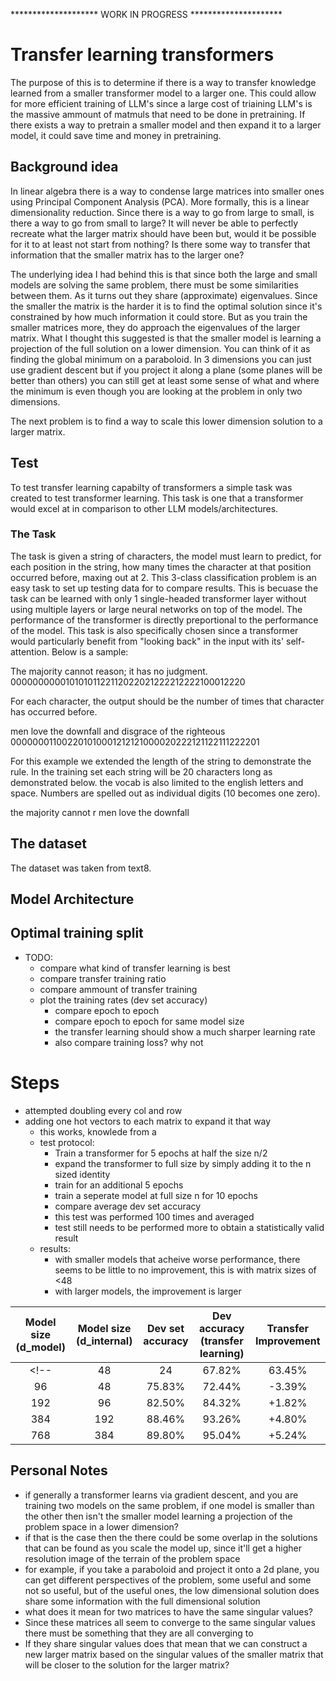 ******************** WORK IN PROGRESS *********************


# Transfer learning transformers

The purpose of this is to determine if there is a way to transfer knowledge learned from a smaller transformer model to a larger one. This could allow for more efficient training of LLM's since a large cost of triaining LLM's is the massive ammount of matmuls that need to be done in pretraining. If there exists a way to pretrain a smaller model and then expand it to a larger model, it could save time and money in pretraining.

## Background idea

In linear algebra there is a way to condense large matrices into smaller ones using Principal Component Analysis (PCA). More formally, this is a linear dimensionality reduction. Since there is a way to go from large to small, is there a way to go from small to large? It will never be able to perfectly recreate what the larger matrix should have been but, would it be possible for it to at least not start from nothing? Is there some way to transfer that information that the smaller matrix has to the larger one?

The underlying idea I had behind this is that since both the large and small models are solving the same problem, there must be some similarities between them. As it turns out they share (approximate) eigenvalues. Since the smaller the matrix is the harder it is to find the optimal solution since it's constrained by how much information it could store. But as you train the smaller matrices more, they do approach the eigenvalues of the larger matrix. What I thought this suggested is that the smaller model is learning a projection of the full solution on a lower dimension. You can think of it as finding the global minimum on a paraboloid. In 3 dimensions you can just use gradient descent but if you project it along a plane (some planes will be better than others) you can still get at least some sense of what and where the minimum is even though you are looking at the problem in only two dimensions. 

The next problem is to find a way to scale this lower dimension solution to a larger matrix.

## Test
To test transfer learning capabilty of transformers a simple task was created to test transformer learning. This task is one that a transformer would excel at in comparison to other LLM models/architectures.

### The Task
The task is given a string of characters, the model must learn to predict, for each position in the string, how many times the character at that position occurred before, maxing out at 2. This 3-class classification problem is an easy task to set up testing data for to compare results. This is becuase the task can be learned with only 1 single-headed transformer layer without using multiple layers or large neural networks on top of the model. The performance of the transformer is directly preportional to the performance of the model. 
This task is also specifically chosen since a transformer would particularly benefit from "looking back" in the input with its' self-attention. 
Below is a sample:

The majority cannot reason; it has no judgment.
00000000001010101122112022021222212222100012220

For each character, the output should be the number of times that character has occurred before.

men love the downfall and disgrace of the righteous
000000011002201010001212121000020222121122111222201

For this example we extended the length of the string to demonstrate the rule. In the training set each string will be 20 characters long as demonstrated below. the vocab is also limited to the english letters and space. Numbers are spelled out as individual digits (10 becomes one zero).

the majority cannot r
men love the downfall
## The dataset
The dataset was taken from text8. 



## Model Architecture


## Optimal training split
- TODO:
    - compare what kind of transfer learning is best
    - compare transfer training ratio
    - compare ammount of transfer training
    - plot the training rates (dev set accuracy)
        - compare epoch to epoch 
        - compare epoch to epoch for same model size
        - the transfer learning should show a much sharper learning rate
        - also compare training loss? why not 

# Steps 
- attempted doubling every col and row
- adding one hot vectors to each matrix to expand it that way
    - this works, knowlede from a 
    - test protocol:
        - Train a transformer for 5 epochs at half the size n/2
        - expand the transformer to full size by simply adding it to the n sized identity
        - train for an additional 5 epochs
        - train a seperate model at full size n for 10 epochs
        - compare average dev set accuracy
        - this test was performed 100 times and averaged     
        - test still needs to be performed more to obtain a statistically valid result
    - results:
        - with smaller models that acheive worse performance, there seems to be little to no improvement, this is with matrix sizes of <48
        - with larger models, the improvement is larger

| Model size (d_model) | Model size (d_internal) | Dev set accuracy | Dev accuracy (transfer learning) | Transfer Improvement |
|:--------------------:|:-----------------------:|:----------------:|:--------------------------------:|:--------------------:|
<!-- | 48 | 24 | 67.82% | 63.45%| -4.37% | -->
| 96 | 48 | 75.83% | 72.44% | -3.39% |
| 192 | 96 | 82.50% | 84.32% | +1.82% |
| 384 | 192 | 88.46% | 93.26% | +4.80% |
| 768 | 384 | 89.80% | 95.04% | +5.24% |



## Personal Notes

- if generally a transformer learns via gradient descent, and you are training two models on the same problem, if one model is smaller than the other then isn't the smaller model learning a projection of the problem space in a lower dimension?
- if that is the case then the there could be some overlap in the solutions that can be found as you scale the model up, since it'll get a higher resolution image of the terrain of the problem space
- for example, if you take a paraboloid and project it onto a 2d plane, you can get different perspectives of the problem, some useful and some not so useful, but of the useful ones, the low dimensional solution does share some information with the full dimensional solution
- what does it mean for two matrices to have the same singular values?
- Since these matrices all seem to converge to the same singular values there must be something that they are all converging to 
- If they share singular values does that mean that we can construct a new larger matrix based on the singular values of the smaller matrix that will be closer to the solution for the larger matrix?




